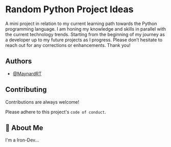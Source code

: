 # Random Python Project Ideas

A mini project in relation to my current learning path towards the Python programming language. I am honing my knowledge and skills in parallel with the current technology trends. Starting from the beginning of my journey as a developer up to my future projects as I progress. Please don’t hesitate to reach out for any corrections or enhancements. Thank you!
## Authors

- [@MaynardRT](https://github.com/MaynardRT)


## Contributing

Contributions are always welcome!

Please adhere to this project's `code of conduct`.


## 🚀 About Me
I'm a Iron-Dev...
